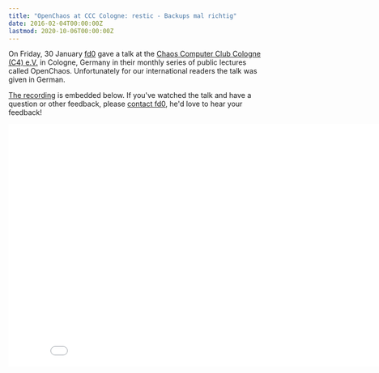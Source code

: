 ```yaml
---
title: "OpenChaos at CCC Cologne: restic - Backups mal richtig"
date: 2016-02-04T00:00:00Z
lastmod: 2020-10-06T00:00:00Z
---
```


On Friday, 30 January [fd0](https://github.com/fd0) gave a talk at the [Chaos
Computer Club Cologne (C4) e.V.](http://koeln.ccc.de) in Cologne, Germany in
their monthly series of public lectures called OpenChaos. Unfortunately for our
international readers the talk was given in German.

[The recording](https://media.ccc.de/v/c4.openchaos.2016.01.restic) is embedded
below. If you've watched the talk and have a question or other feedback, please
[contact fd0](https://restic.net/#contact), he'd love to hear your feedback!

<iframe width="853" height="480" src="//media.ccc.de/v/c4.openchaos.2016.01.restic/oembed" frameborder="0" allowfullscreen></iframe>
